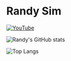 # Randy Sim

[![YouTube](https://img.shields.io/badge/YouTube-%23FF0000.svg?style=for-the-badge&logo=YouTube&logoColor=white)](https://www.youtube.com/@GandyDev)

![Randy's GitHub stats](https://github-readme-stats.vercel.app/api?username=randysim&show_icons=true&theme=tokyonight)

![Top Langs](https://github-readme-stats.vercel.app/api/top-langs/?username=randysim&show_icons=true&theme=tokyonight)
